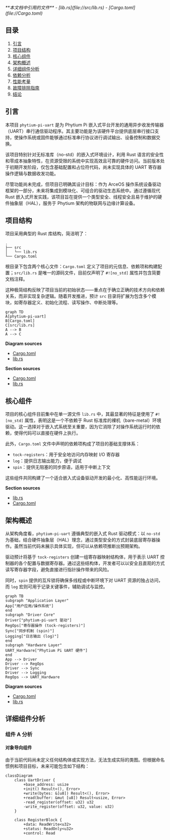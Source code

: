 <cite>
**本文档中引用的文件**
- [lib.rs](file://src/lib.rs)
- [Cargo.toml](file://Cargo.toml)
</cite>

## 目录
1. [引言](#引言)
2. [项目结构](#项目结构)
3. [核心组件](#核心组件)
4. [架构概述](#架构概述)
5. [详细组件分析](#详细组件分析)
6. [依赖分析](#依赖分析)
7. [性能考量](#性能考量)
8. [故障排除指南](#故障排除指南)
9. [结论](#结论)

## 引言

本项目 `phytium-pi-uart` 是为 Phytium Pi 嵌入式平台开发的通用异步收发传输器（UART）串行通信驱动程序。其主要功能是为该硬件平台提供底层串行接口支持，使操作系统或固件能够通过标准串行协议进行调试输出、设备控制和数据交换。

该项目特别针对无标准库（no-std）的嵌入式环境设计，利用 Rust 语言的安全性和零成本抽象特性，在资源受限的系统中实现高效且可靠的硬件访问。当前版本处于初期开发阶段，仅包含基础配置和占位符代码，尚未实现具体的 UART 寄存器操作逻辑与数据收发功能。

尽管功能尚未完成，但项目已明确其设计目标：作为 ArceOS 操作系统设备驱动框架的一部分，未来将集成到模块化、可组合的驱动生态系统中。通过遵循现代 Rust 嵌入式开发实践，该项目旨在提供一个类型安全、线程安全且易于维护的硬件抽象层（HAL），服务于 Phytium 架构的物联网与边缘计算设备。

## 项目结构

项目采用典型的 Rust 库结构，简洁明了：

```
.
├── src
│   └── lib.rs
└── Cargo.toml
```

根目录下包含两个核心文件：`Cargo.toml` 定义了项目的元信息、依赖项和构建配置；`src/lib.rs` 是唯一的源码文件，目前仅声明了 `#![no_std]` 属性并包含简要文档注释。

这种极简结构反映了项目当前的初始状态——重点在于确立正确的技术方向和依赖关系，而非实现复杂逻辑。随着开发推进，预计 `src` 目录将扩展为包含多个模块，如寄存器定义、初始化流程、读写操作、中断处理等。

```mermaid
graph TD
A[phytium-pi-uart]
B[Cargo.toml]
C[src/lib.rs]
A --> B
A --> C
```

**Diagram sources**
- [Cargo.toml](file://Cargo.toml#L1-L23)
- [lib.rs](file://src/lib.rs#L1-L5)

**Section sources**
- [Cargo.toml](file://Cargo.toml#L1-L23)
- [lib.rs](file://src/lib.rs#L1-L5)

## 核心组件

项目的核心组件目前集中在单一源文件 `lib.rs` 中，其最显著的特征是使用了 `#![no_std]` 属性，表明这是一个不依赖于 Rust 标准库的裸机（bare-metal）环境驱动。这一选择对于嵌入式系统至关重要，因为它消除了对操作系统运行时的依赖，使得代码可以直接在硬件上执行。

此外，`Cargo.toml` 文件中声明的依赖项构成了项目的基础支撑体系：
- `tock-registers`：用于安全地访问内存映射 I/O 寄存器
- `log`：提供日志输出能力，便于调试
- `spin`：提供无阻塞的同步原语，适用于中断上下文

这些组件共同构建了一个适合嵌入式设备驱动开发的最小化、高性能运行环境。

**Section sources**
- [lib.rs](file://src/lib.rs#L1-L5)
- [Cargo.toml](file://Cargo.toml#L10-L15)

## 架构概述

从架构角度看，`phytium-pi-uart` 遵循典型的嵌入式 Rust 驱动模式：以 `no-std` 为基础，结合硬件抽象层（HAL）理念，通过类型安全的方式封装底层寄存器操作。虽然当前代码未展示具体实现，但可以从依赖项推断出预期架构。

驱动预计将基于 `tock-registers` 创建一组寄存器映射结构体，用于表示 UART 控制器的各个配置与数据寄存器。通过这些结构体，开发者可以以安全且直观的方式读写寄存器字段，避免直接进行指针操作带来的风险。

同时，`spin` 提供的互斥锁将确保多线程或中断环境下对 UART 资源的独占访问，而 `log` 宏则可用于记录关键事件，辅助调试与监控。

```mermaid
graph TB
subgraph "Application Layer"
App["用户应用/操作系统"]
end
subgraph "Driver Core"
Driver["phytium-pi-uart 驱动"]
RegOps["寄存器操作 (tock-registers)"]
Sync["同步机制 (spin)"]
Logging["日志输出 (log)"]
end
subgraph "Hardware Layer"
UART_Hardware["Phytium Pi UART 硬件"]
end
App --> Driver
Driver --> RegOps
Driver --> Sync
Driver --> Logging
RegOps --> UART_Hardware
```

**Diagram sources**
- [Cargo.toml](file://Cargo.toml#L10-L15)
- [lib.rs](file://src/lib.rs#L1-L5)

## 详细组件分析

### 组件 A 分析

#### 对象导向组件
由于当前代码尚未定义任何结构体或实现方法，无法生成实际的类图。但根据命名惯例和项目目标，未来可能包含如下结构：

```mermaid
classDiagram
    class UartDriver {
        +base_address: usize
        +init() Result<(), Error>
        +write(bytes: &[u8]) Result<(), Error>
        +read(buffer: &mut [u8]) Result<usize, Error>
        -read_register(offset: u32) u32
        -write_register(offset: u32, value: u32)
    }

    class RegisterBlock {
        +data: ReadWrite<u32>
        +status: ReadOnly<u32>
        +control: Read